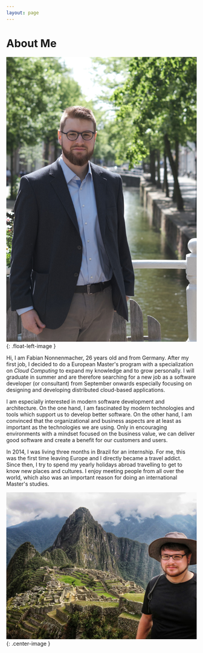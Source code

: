 ```yaml
---
layout: page
---
```


# About Me

![](/assets/images/picture.jpeg){: .float-left-image }

Hi, I am Fabian Nonnenmacher, 26 years old and from Germany. After my first job, I decided to do a European Master's program with a specialization on _Cloud Computing_ to expand my knowledge and to grow personally. I will graduate in summer and are therefore searching for a new job as a software developer (or consultant) from September onwards especially focusing on designing and developing distributed cloud-based applications. 

I am especially interested in modern software development and architecture. On the one hand, I am fascinated by modern technologies and tools which support us to develop better software. On the other hand, I am convinced that the organizational and business aspects are at least as important as the technologies we are using. Only in encouraging environments with a mindset focused on the business value, we can deliver good software and create a benefit for our customers and users.

In 2014, I was living three months in Brazil for an internship. For me, this was the first time leaving Europe and I directly became a travel addict. Since then, I try to spend my yearly holidays abroad travelling to get to know new places and cultures. I enjoy meeting people from all over the world, which also was an important reason for doing an international Master's studies.

![](/assets/images/machu_picchu.png){: .center-image }

